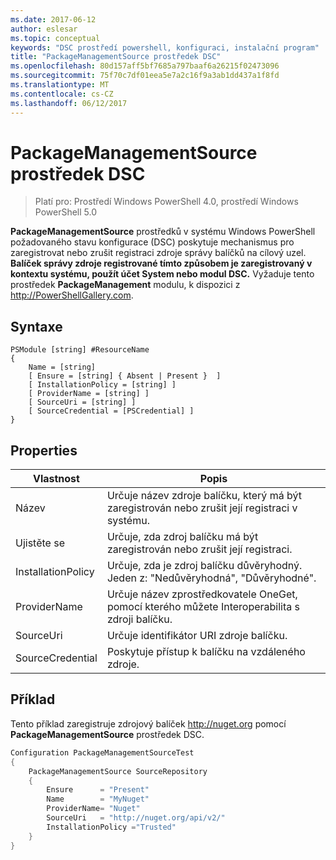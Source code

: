 ```yaml
---
ms.date: 2017-06-12
author: eslesar
ms.topic: conceptual
keywords: "DSC prostředí powershell, konfiguraci, instalační program"
title: "PackageManagementSource prostředek DSC"
ms.openlocfilehash: 80d157aff5bf7685a797baaf6a26215f02473096
ms.sourcegitcommit: 75f70c7df01eea5e7a2c16f9a3ab1dd437a1f8fd
ms.translationtype: MT
ms.contentlocale: cs-CZ
ms.lasthandoff: 06/12/2017
---
```

# <a name="dsc-packagemanagementsource-resource"></a>PackageManagementSource prostředek DSC

> Platí pro: Prostředí Windows PowerShell 4.0, prostředí Windows PowerShell 5.0

**PackageManagementSource** prostředků v systému Windows PowerShell požadovaného stavu konfigurace (DSC) poskytuje mechanismus pro zaregistrovat nebo zrušit registraci zdroje správy balíčků na cílový uzel. **Balíček správy zdroje registrované tímto způsobem je zaregistrovaný v kontextu systému, použít účet System nebo modul DSC.** Vyžaduje tento prostředek **PackageManagement** modulu, k dispozici z http://PowerShellGallery.com.

## <a name="syntax"></a>Syntaxe

```
PSModule [string] #ResourceName
{
    Name = [string]
    [ Ensure = [string] { Absent | Present }  ]
    [ InstallationPolicy = [string] ]
    [ ProviderName = [string] ]
    [ SourceUri = [string] ]
    [ SourceCredential = [PSCredential] ]
}
```

## <a name="properties"></a>Properties
|  Vlastnost  |  Popis   | 
|---|---| 
| Název| Určuje název zdroje balíčku, který má být zaregistrován nebo zrušit její registraci v systému.| 
| Ujistěte se| Určuje, zda zdroj balíčku má být zaregistrován nebo zrušit její registraci.| 
| InstallationPolicy| Určuje, zda je zdroj balíčku důvěryhodný. Jeden z: "Nedůvěryhodná", "Důvěryhodné".| 
| ProviderName| Určuje název zprostředkovatele OneGet, pomocí kterého můžete Interoperabilita s zdroji balíčku.| 
| SourceUri| Určuje identifikátor URI zdroje balíčku.| 
| SourceCredential| Poskytuje přístup k balíčku na vzdáleného zdroje.| 

## <a name="example"></a>Příklad

Tento příklad zaregistruje zdrojový balíček http://nuget.org pomocí **PackageManagementSource** prostředek DSC.

```powershell
Configuration PackageManagementSourceTest
{    
    PackageManagementSource SourceRepository
    {
        Ensure      = "Present" 
        Name        = "MyNuget" 
        ProviderName= "Nuget" 
        SourceUri   = "http://nuget.org/api/v2/"   
        InstallationPolicy ="Trusted" 
    }
}
```

